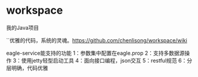 # workspace
我的Java项目

``优雅的代码，系统的灵魂。https://github.com/chenlisong/workspace/wiki

eagle-service能支持的功能
1：参数集中配置在eagle.prop
2：支持多数据源操作
3：使用jetty轻型启动工具
4：面向接口编程，json交互
5：restful规范
6：分层明确，代码优雅

